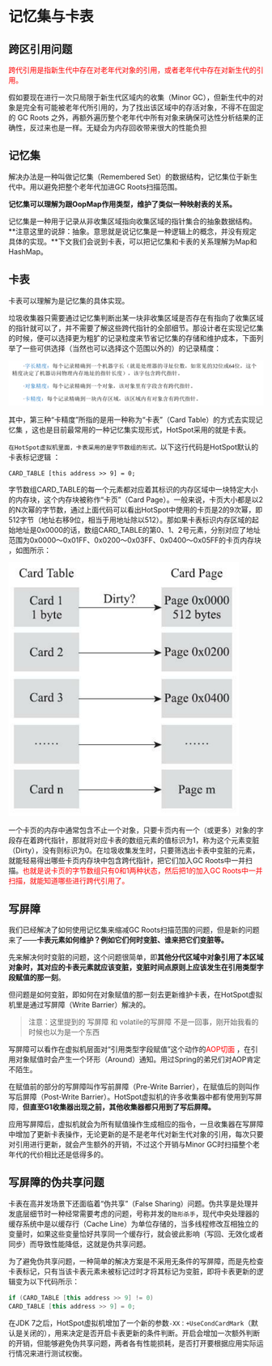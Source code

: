 # 记忆集与卡表

## 跨区引用问题
<font color=red>跨代引用是指新生代中存在对老年代对象的引用，或者老年代中存在对新生代的引用。</font>

假如要现在进行一次只局限于新生代区域内的收集（Minor GC），但新生代中的对象是完全有可能被老年代所引用的，为了找出该区域中的存活对象，不得不在固定的 GC Roots 之外，再额外遍历整个老年代中所有对象来确保可达性分析结果的正确性，反过来也是一样。无疑会为内存回收带来很大的性能负担

## 记忆集

解决办法是一种叫做记忆集（Remembered Set）的数据结构，记忆集位于新生代中。用以避免把整个老年代加进GC Roots扫描范围。

**记忆集可以理解为跟OopMap作用类型，维护了类似一种映射表的关系。**

记忆集是一种用于记录从非收集区域指向收集区域的指针集合的抽象数据结构。**注意这里的说辞：抽象。意思就是说记忆集是一种逻辑上的概念，并没有规定具体的实现。**下文我们会说到卡表，可以把记忆集和卡表的关系理解为Map和HashMap。

## 卡表

卡表可以理解为是记忆集的具体实现。

垃圾收集器只需要通过记忆集判断出某一块非收集区域是否存在有指向了收集区域的指针就可以了，并不需要了解这些跨代指针的全部细节。那设计者在实现记忆集的时候，便可以选择更为粗犷的记录粒度来节省记忆集的存储和维护成本，下面列举了一些可供选择（当然也可以选择这个范围以外的）的记录精度：

![image-20221208194211568](assets/image-20221208194211568.png)

其中，第三种“卡精度”所指的是用一种称为“卡表”（Card Table）的方式去实现记忆集 ，这也是目前最常用的一种记忆集实现形式，HotSpot采用的就是卡表。

`在HotSpot虚拟机里面，卡表采用的是字节数组的形式。`以下这行代码是HotSpot默认的卡表标记逻辑 ：

```
CARD_TABLE [this address >> 9] = 0;
```

字节数组CARD_TABLE的每一个元素都对应着其标识的内存区域中一块特定大小的内存块，这个内存块被称作“卡页”（Card Page）。一般来说，卡页大小都是以2的N次幂的字节数，通过上面代码可以看出HotSpot中使用的卡页是2的9次幂，即512字节（地址右移9位，相当于用地址除以512）。那如果卡表标识内存区域的起始地址是0x0000的话，数组CARD_TABLE的第0、1、2号元素，分别对应了地址范围为0x0000～0x01FF、0x0200～0x03FF、0x0400～0x05FF的卡页内存块 ，如图所示：

![image-20221208194532706](assets/image-20221208194532706.png)

一个卡页的内存中通常包含不止一个对象，只要卡页内有一个（或更多）对象的字段存在着跨代指针，那就将对应卡表的数组元素的值标识为1，称为这个元素变脏（Dirty），没有则标识为0。在垃圾收集发生时，只要筛选出卡表中变脏的元素，就能轻易得出哪些卡页内存块中包含跨代指针，把它们加入GC Roots中一并扫描。<font color=red>也就是说卡页的字节数组只有0和1两种状态，然后把1的加入GC Roots中一并扫描，就能知道哪些进行跨代引用了。</font>

## 写屏障

我们已经解决了如何使用记忆集来缩减GC Roots扫描范围的问题，但是新的问题来了——**卡表元素如何维护？例如它们何时变脏、谁来把它们变脏等。**

先来解决何时变脏的问题，这个问题很简单，即**其他分代区域中对象引用了本区域对象时，其对应的卡表元素就应该变脏，变脏时间点原则上应该发生在引用类型字段赋值的那一刻**。

但问题是如何变脏，即如何在对象赋值的那一刻去更新维护卡表，在HotSpot虚拟机里是通过写屏障（Write Barrier）解决的。

> 注意：这里提到的 写屏障 和 volatile的写屏障 不是一回事，刚开始我看的时候也以为是一个东西

写屏障可以看作在虚拟机层面对“引用类型字段赋值”这个动作的<font color=red>AOP切面 </font>，在引用对象赋值时会产生一个环形（Around）通知。用过Spring的弟兄们对AOP肯定不陌生。

在赋值前的部分的写屏障叫作写前屏障（Pre-Write Barrier），在赋值后的则叫作写后屏障（Post-Write Barrier）。HotSpot虚拟机的许多收集器中都有使用到写屏障，**但直至G1收集器出现之前，其他收集器都只用到了写后屏障。**

应用写屏障后，虚拟机就会为所有赋值操作生成相应的指令，一旦收集器在写屏障中增加了更新卡表操作，无论更新的是不是老年代对新生代对象的引用，每次只要对引用进行更新，就会产生额外的开销，不过这个开销与Minor GC时扫描整个老年代的代价相比还是低得多的。

## 写屏障的伪共享问题

卡表在高并发场景下还面临着“伪共享”（False Sharing）问题。伪共享是处理并发底层细节时一种经常需要考虑的问题，号称并发的`隐形杀手`，现代中央处理器的缓存系统中是以缓存行（Cache Line）为单位存储的，当多线程修改互相独立的变量时，如果这些变量恰好共享同一个缓存行，就会彼此影响（写回、无效化或者同步）而导致性能降低，这就是伪共享问题。

为了避免伪共享问题，一种简单的解决方案是不采用无条件的写屏障，而是先检查卡表标记，只有当该卡表元素未被标记过时才将其标记为变脏，即将卡表更新的逻辑变为以下代码所示：

```c++
if (CARD_TABLE [this address >> 9] != 0)
CARD_TABLE [this address >> 9] = 0;
```

在JDK 7之后，HotSpot虚拟机增加了一个新的参数`-XX：+UseCondCardMark`（默认是关闭的），用来决定是否开启卡表更新的条件判断。开启会增加一次额外判断的开销，但能够避免伪共享问题，两者各有性能损耗，是否打开要根据应用实际运行情况来进行测试权衡。

